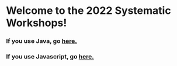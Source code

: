 # Welcome to the 2022 Systematic Workshops!

### If you use Java, go [here.](SETUP-DEV-ENV-JAVA.MD)

### If you use Javascript, go [here.](SETUP-DEV-ENV-JAVASCRIPT.MD)
